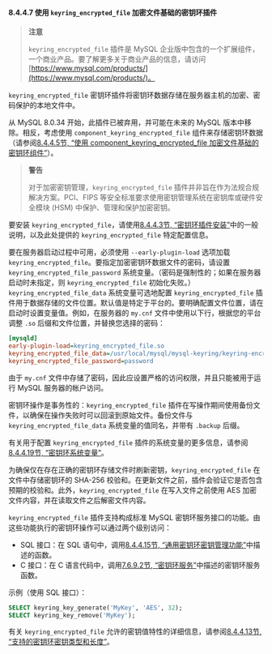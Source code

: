 #### 8.4.4.7 使用 `keyring_encrypted_file` 加密文件基础的密钥环插件

> **注意**
>
> `keyring_encrypted_file` 插件是 MySQL 企业版中包含的一个扩展组件，一个商业产品。要了解更多关于商业产品的信息，请访问 [https://www.mysql.com/products/](https://www.mysql.com/products/)。

`keyring_encrypted_file` 密钥环插件将密钥环数据存储在服务器主机的加密、密码保护的本地文件中。

从 MySQL 8.0.34 开始，此插件已被弃用，并可能在未来的 MySQL 版本中移除。相反，考虑使用 `component_keyring_encrypted_file` 组件来存储密钥环数据（请参阅[8.4.4.5节, “使用 component_keyring_encrypted_file 加密文件基础的密钥环组件”](#8.4.4.5)）。

> **警告**
>
> 对于加密密钥管理，`keyring_encrypted_file` 插件并非旨在作为法规合规解决方案。PCI、FIPS 等安全标准要求使用密钥管理系统在密钥库或硬件安全模块 (HSM) 中保护、管理和保护加密密钥。

要安装 `keyring_encrypted_file`，请使用[8.4.4.3节, “密钥环插件安装”](#8.4.4.3)中的一般说明，以及此处提供的 `keyring_encrypted_file` 特定配置信息。

要在服务器启动过程中可用，必须使用 `--early-plugin-load` 选项加载 `keyring_encrypted_file`。要指定加密密钥环数据文件的密码，请设置 `keyring_encrypted_file_password` 系统变量。（密码是强制性的；如果在服务器启动时未指定，则 `keyring_encrypted_file` 初始化失败。）`keyring_encrypted_file_data` 系统变量可选地配置 `keyring_encrypted_file` 插件用于数据存储的文件位置。默认值是特定于平台的。要明确配置文件位置，请在启动时设置变量值。例如，在服务器的 `my.cnf` 文件中使用以下行，根据您的平台调整 `.so` 后缀和文件位置，并替换您选择的密码：

```ini
[mysqld]
early-plugin-load=keyring_encrypted_file.so
keyring_encrypted_file_data=/usr/local/mysql/mysql-keyring/keyring-encrypted
keyring_encrypted_file_password=password
```

由于 `my.cnf` 文件中存储了密码，因此应设置严格的访问权限，并且只能被用于运行 MySQL 服务器的帐户访问。

密钥环操作是事务性的：`keyring_encrypted_file` 插件在写操作期间使用备份文件，以确保在操作失败时可以回滚到原始文件。备份文件与 `keyring_encrypted_file_data` 系统变量的值同名，并带有 `.backup` 后缀。

有关用于配置 `keyring_encrypted_file` 插件的系统变量的更多信息，请参阅[8.4.4.19节, “密钥环系统变量”](#8.4.4.19)。

为确保仅在存在正确的密钥环存储文件时刷新密钥，`keyring_encrypted_file` 在文件中存储密钥环的 SHA-256 校验和。在更新文件之前，插件会验证它是否包含预期的校验和。此外，`keyring_encrypted_file` 在写入文件之前使用 AES 加密文件内容，并在读取文件之后解密文件内容。

`keyring_encrypted_file` 插件支持构成标准 MySQL 密钥环服务接口的功能。由这些功能执行的密钥环操作可以通过两个级别访问：

- SQL 接口：在 SQL 语句中，调用[8.4.4.15节, “通用密钥环密钥管理功能”](#8.4.4.15)中描述的函数。
- C 接口：在 C 语言代码中，调用[7.6.9.2节, “密钥环服务”](#7.6.9.2)中描述的密钥环服务函数。

示例（使用 SQL 接口）：

```sql
SELECT keyring_key_generate('MyKey', 'AES', 32);
SELECT keyring_key_remove('MyKey');
```

有关 `keyring_encrypted_file` 允许的密钥值特性的详细信息，请参阅[8.4.4.13节, “支持的密钥环密钥类型和长度”](#8.4.4.13)。